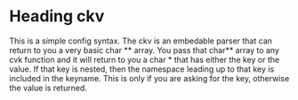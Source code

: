 Heading  ckv
===========

This is a simple config syntax. The ckv is an embedable parser that can return to you a 
very basic char \*\* array. You pass that char\*\* array to any cvk function and it will return to you
a char \* that has either the key or the value. If that key is nested, then the 
namespace leading up to that key is included in the keyname. This is only if you are asking for the key, 
otherwise the value is returned.

